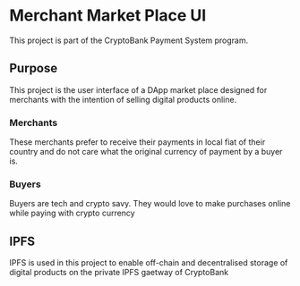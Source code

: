# Merchant Market Place UI
This project is part of the CryptoBank Payment System program.

## Purpose
This project is the user interface of a DApp market place designed for merchants with the intention of selling digital products online.

### Merchants
These merchants prefer to receive their payments in local fiat of their country and do not care what the original currency of payment by a buyer is.

### Buyers
Buyers are tech and crypto savy.  They would love to make purchases online while paying with crypto currency

## IPFS

IPFS is used in this project to enable off-chain and decentralised storage of digital products on the private IPFS gaetway of CryptoBank


